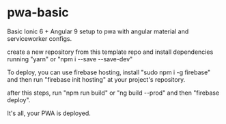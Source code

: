 # pwa-basic

Basic Ionic 6 + Angular 9 setup to pwa with angular material and serviceworker configs.

create a new repository from this template repo and install dependencies running "yarn" or "npm i --save --save-dev"

To deploy, you can use firebase hosting, install "sudo npm i -g firebase" and then run "firebase init hosting" at your project's repository.

after this steps, run "npm run build" or "ng build --prod" and then "firebase deploy".

It's all, your PWA is deployed.
